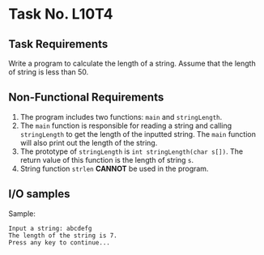 # Task No. L10T4

## Task Requirements
Write a program to calculate the length of a string. Assume that the length of string is less than 50. 

## Non-Functional Requirements

1.	The program includes two functions: `main` and `stringLength`. 
2.	The `main` function is responsible for reading a string and calling `stringLength` to get the length of the inputted string. The `main` function will also print out the length of the string. 
3.	The prototype of `stringLength` is `int stringLength(char s[])`. The return value of this function is the length of string `s`.
4.	String function `strlen` **CANNOT** be used in the program.

## I/O samples

Sample:
```
Input a string: abcdefg
The length of the string is 7.
Press any key to continue...
```